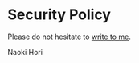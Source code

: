 # Security Policy

Please do not hesitate to [write to me](https://github.com/NaokiHori).

Naoki Hori
